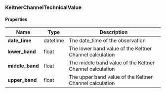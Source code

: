 

[//]: # (CLASS:KeltnerChannelTechnicalValue)

[//]: # (KIND:object)

### KeltnerChannelTechnicalValue

#### Properties

[//]: # (START_DEFINITION)

Name | Type | Description
------------ | ------------- | -------------
**date_time** | datetime | The date_time of the observation &nbsp;
**lower_band** | float | The lower band value of the Keltner Channel calculation &nbsp;
**middle_band** | float | The middle band value of the Keltner Channel calculation &nbsp;
**upper_band** | float | The upper band value of the Keltner Channel calculation &nbsp;

[//]: # (END_DEFINITION)



